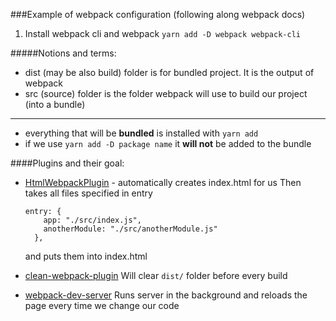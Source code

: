 ###Example of webpack configuration (following along webpack docs)

1. Install webpack cli and webpack
   `yarn add -D webpack webpack-cli`

#####Notions and terms:

- dist (may be also build) folder is for bundled project. It is the output of webpack
- src (source) folder is the folder webpack will use to build our project (into a bundle)

---

- everything that will be **bundled** is installed with `yarn add`
- if we use `yarn add -D package name` it **will not** be added to the bundle

####Plugins and their goal:

- [HtmlWebpackPlugin](https://webpack.js.org/plugins/html-webpack-plugin/) - automatically creates index.html for us
  Then takes all files specified in entry

  ```
  entry: {
      app: "./src/index.js",
      anotherModule: "./src/anotherModule.js"
    },
  ```

  and puts them into index.html

- [clean-webpack-plugin](https://github.com/johnagan/clean-webpack-plugin)
  Will clear `dist/` folder before every build

- [webpack-dev-server](https://webpack.js.org/configuration/dev-server/) Runs server in the background and reloads the page every time we change our code
